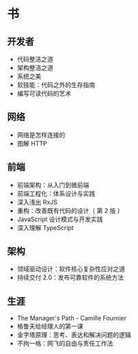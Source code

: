 # 书

## 开发者

- 代码整洁之道
- 架构整洁之道
- 系统之美
- 软技能：代码之外的生存指南
- 编写可读代码的艺术

## 网络

- 网络是怎样连接的
- 图解 HTTP

## 前端

- 前端架构：从入门到微前端
- 前端工程化：体系设计与实践
- 深入浅出 RxJS
- 重构：改善既有代码的设计（ 第 2 版 ）
- JavaScript 设计模式与开发实践
- 深入理解 TypeScript

## 架构

- 领域驱动设计：软件核心复杂性应对之道
- 持续交付 2.0：发布可靠软件的系统方法

## 生涯

- The Manager's Path - Camille Fournier
- 格鲁夫给经理人的第一课
- 金字塔原理：思考、表达和解决问题的逻辑
- 不拘一格：网飞的自由与责任工作法
